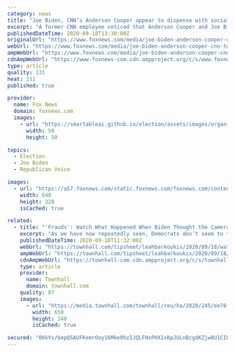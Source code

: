 ```yaml
---
category: news
title: "Joe Biden, CNN’s Anderson Cooper appear to dispense with social distancing during town hall commercial break"
excerpt: "A former CNN employee noticed that Anderson Cooper and Joe Biden stopped social distancing during Thursday’s town hall when they thought the liberal network cut to a commercial."
publishedDateTime: 2020-09-18T13:30:00Z
originalUrl: "https://www.foxnews.com/media/joe-biden-anderson-cooper-cnn-town-hall-social-distance"
webUrl: "https://www.foxnews.com/media/joe-biden-anderson-cooper-cnn-town-hall-social-distance"
ampWebUrl: "https://www.foxnews.com/media/joe-biden-anderson-cooper-cnn-town-hall-social-distance.amp"
cdnAmpWebUrl: "https://www-foxnews-com.cdn.ampproject.org/c/s/www.foxnews.com/media/joe-biden-anderson-cooper-cnn-town-hall-social-distance.amp"
type: article
quality: 131
heat: 151
published: true

provider:
  name: Fox News
  domain: foxnews.com
  images:
    - url: "https://smartableai.github.io/election/assets/images/organizations/foxnews.com-50x50.jpg"
      width: 50
      height: 50

topics:
  - Election
  - Joe Biden
  - Republican Voice

images:
  - url: "https://a57.foxnews.com/static.foxnews.com/foxnews.com/content/uploads/2020/09/640/320/Biden-Anderson-Cooper-REUTERS.jpg?ve=1&tl=1"
    width: 640
    height: 320
    isCached: true

related:
  - title: "'Frauds': Watch What Happened When Biden Thought the Cameras Stopped Rolling During CNN Town Hall"
    excerpt: "As we have now repeatedly seen, Democrats don’t seem to take social distancing and mask-wearing all that seriously when they think no one is watching. During a CNN town hall event"
    publishedDateTime: 2020-09-18T11:32:00Z
    webUrl: "https://townhall.com/tipsheet/leahbarkoukis/2020/09/18/watch-what-biden-does-when-he-thinks-the-cameras-stopped-rolling-n2576436"
    ampWebUrl: "https://townhall.com/tipsheet/leahbarkoukis/2020/09/18/watch-what-biden-does-when-he-thinks-the-cameras-stopped-rolling-n2576436?amp=true"
    cdnAmpWebUrl: "https://townhall-com.cdn.ampproject.org/c/s/townhall.com/tipsheet/leahbarkoukis/2020/09/18/watch-what-biden-does-when-he-thinks-the-cameras-stopped-rolling-n2576436?amp=true"
    type: article
    provider:
      name: Townhall
      domain: townhall.com
    quality: 87
    images:
      - url: "https://media.townhall.com/townhall/reu/ha/2020/245/ee76f4b7-5f9a-4d13-81fa-202bb9546206.jpg"
        width: 650
        height: 340
        isCached: true

secured: "00kYv/bepQSAUFKemrOoy16Mke0hzIJQLFHxPHX1sKpJULnBcgdKZjw8U1CI0+KzvwfQfpp6ahZ14vLnELM4Q97rCZjnBGrtgZ1/Ru9vQ6fAIZILf/52JumgSB+BPNKtNNhlH/V31JkM/rryAKucHHqLT+CvMoxNK1syCSDKeBGugYpzvGGKFhXvMPas5vgXKbJx3PaL6HFlZ59iRDqRTlUdXl02Y0hWMIXr7oLt36BwCbtnasYn3TKPWySQGYA/OT55bMxy4fV0oSQCF1F75H7NVW5NusQ3B7ZszEm6Hjjku599kf7L/IQZgd8o0nc8zVXJdC0yZJhUZJ0sQp7GHErc/H99ow08QyF7AIqsxwk=;tSE2pZjQ3xLwtQC+TbMEPg=="
---
```


